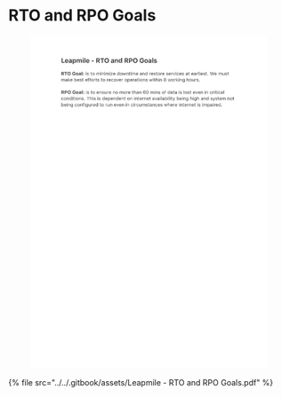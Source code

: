 # RTO and RPO Goals

<figure><img src="../../.gitbook/assets/Leapmile - RTO and RPO Goals_page-0001.jpg" alt="" width="563"><figcaption></figcaption></figure>

{% file src="../../.gitbook/assets/Leapmile - RTO and RPO Goals.pdf" %}
